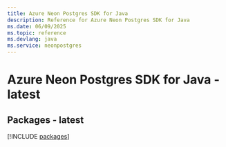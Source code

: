 ```yaml
---
title: Azure Neon Postgres SDK for Java
description: Reference for Azure Neon Postgres SDK for Java
ms.date: 06/09/2025
ms.topic: reference
ms.devlang: java
ms.service: neonpostgres
---
```

# Azure Neon Postgres SDK for Java - latest
## Packages - latest
[!INCLUDE [packages](neon-postgres-index.md)]
